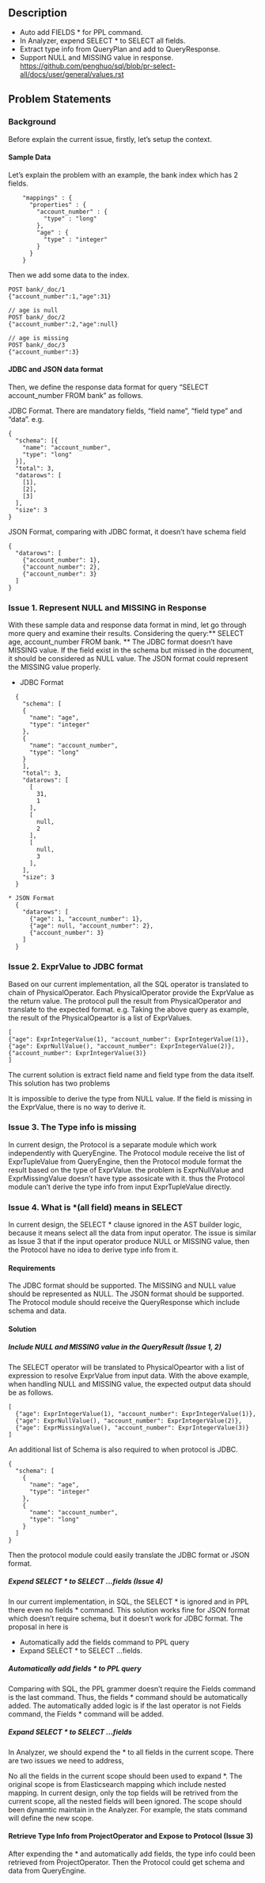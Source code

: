 ## Description
+ Auto add FIELDS * for PPL command.
+ In Analyzer, expend SELECT * to SELECT all fields.
+ Extract type info from QueryPlan and add to QueryResponse.
+ Support NULL and MISSING value in response. https://github.com/penghuo/sql/blob/pr-select-all/docs/user/general/values.rst

## Problem Statements
### Background
Before explain the current issue, firstly, let’s setup the context.

#### Sample Data
Let’s explain the problem with an example, the bank index which has 2 fields.

```
    "mappings" : {
      "properties" : {
        "account_number" : {
          "type" : "long"
        },
        "age" : {
          "type" : "integer"
        }
      }
    }
```
Then we add some data to the index.

```
POST bank/_doc/1
{"account_number":1,"age":31}

// age is null
POST bank/_doc/2
{"account_number":2,"age":null}

// age is missing
POST bank/_doc/3
{"account_number":3}
```

#### JDBC and JSON data format
Then, we define the response data format for query “SELECT account_number FROM bank” as follows.

JDBC Format. There are mandatory fields, “field name”, “field type” and “data”. e.g.
```
{
  "schema": [{
    "name": "account_number",
    "type": "long"
  }],
  "total": 3,
  "datarows": [
    [1],
    [2],
    [3]
  ],
  "size": 3
}
```

JSON Format, comparing with JDBC format, it doesn’t have schema field

```
{
  "datarows": [
    {"account_number": 1},
    {"account_number": 2},
    {"account_number": 3}
  ]
}
```

### Issue 1. Represent NULL and MISSING in Response
With these sample data and response data format in mind, let go through more query and examine their results.
Considering the query:** SELECT age, account_number FROM bank. **
The JDBC format doesn’t have MISSING value. If the field exist in the schema but missed in the document, it should be considered as NULL value.
The JSON format could represent the MISSING value properly.

* JDBC Format
```
  {
    "schema": [
    {
      "name": "age",
      "type": "integer"
    },
    {
      "name": "account_number",
      "type": "long"
    }
    ],
    "total": 3,
    "datarows": [
      [
        31,
        1
      ],
      [
        null,
        2
      ],
      [
        null,
        3
      ],
    ],
    "size": 3
  }

* JSON Format
  {
    "datarows": [
      {"age": 1, "account_number": 1},
      {"age": null, "account_number": 2},
      {"account_number": 3}
    ]
  }
```

### Issue 2. ExprValue to JDBC format

Based on our current implementation, all the SQL operator is translated to chain of PhysicalOperator. Each PhysicalOperator provide the ExprValue as the return value. The protocol pull the result from PhysicalOperator and translate to the expected format. e.g. Taking the above query as example, the result of the PhysicalOpeartor is a list of ExprValues.

```
[
{"age": ExprIntegerValue(1), "account_number": ExprIntegerValue(1)},
{"age": ExprNullValue(), "account_number": ExprIntegerValue(2)},
{"account_number": ExprIntegerValue(3)}
]
```
The current solution is extract field name and field type from the data itself. This solution has two problems

It is impossible to derive the type from NULL value.
If the field is missing in the ExprValue, there is no way to derive it.

### Issue 3. The Type info is missing
In current design, the Protocol is a separate module which work independently with QueryEngine. The Protocol module receive the list of ExprTupleValue from QueryEngine, then the Protocol module format the result based on the type of ExprValue. the problem is ExprNullValue and ExprMissingValue doesn’t have type assosicate with it. thus the Protocol module can’t derive the type info from input ExprTupleValue directly.

### Issue 4. What is *(all field) means in SELECT
In current design, the SELECT * clause ignored in the AST builder logic, because it means select all the data from input operator. The issue is similar as Issue 3 that if the input operator produce NULL or MISSING value, then the Protocol have no idea to derive type info from it.

#### Requirements
The JDBC format should be supported. The MISSING and NULL value should be represented as NULL.
The JSON format should be supported.
The Protocol module should receive the QueryResponse which include schema and data.

#### Solution
##### Include NULL and MISSING value in the QueryResult (Issue 1, 2)
The SELECT operator will be translated to PhysicalOpeartor with a list of expression to resolve ExprValue from input data. With the above example, when handling NULL and MISSING value, the expected output data should be as follows.

```
[
  {"age": ExprIntegerValue(1), "account_number": ExprIntegerValue(1)},
  {"age": ExprNullValue(), "account_number": ExprIntegerValue(2)},
  {"age": ExprMissingValue(), "account_number": ExprIntegerValue(3)}
]
```

An additional list of Schema is also required to when protocol is JDBC.

```
{
  "schema": [
    {
      "name": "age",
      "type": "integer"
    },
    {
      "name": "account_number",
      "type": "long"
    }
  ]    
}
```
Then the protocol module could easily translate the JDBC format or JSON format.

##### Expend SELECT * to SELECT ...fields (Issue 4)
In our current implementation, in SQL, the SELECT * is ignored and in PPL there even no fields * command. This solution works fine for JSON format which doesn’t require schema, but it doesn’t work for JDBC format.
The proposal in here is

+ Automatically add the fields command to PPL query
+ Expand SELECT * to SELECT ...fields.
 
##### Automatically add fields * to PPL query
Comparing with SQL, the PPL grammer doesn’t require the Fields command is the last command. Thus, the fields * command should be automatically added.
The automatically added logic is if the last operator is not Fields command, the Fields * command will be added.

##### Expand SELECT * to SELECT ...fields
In Analyzer, we should expend the * to all fields in the current scope. There are two issues we need to address,

No all the fields in the current scope should been used to expand *. The original scope is from Elasticsearch mapping which include nested mapping. In current design, only the top fields will be retrived from the current scope, all the nested fields will been ignored.
The scope should been dynamtic maintain in the Analyzer. For example, the stats command will define the new scope.

#### Retrieve Type Info from ProjectOperator and Expose to Protocol (Issue 3)
After expending the * and automatically add fields, the type info could been retrieved from ProjectOperator. Then the Protocol could get schema and data from QueryEngine.
